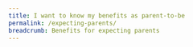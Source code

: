 ```yaml
---
title: I want to know my benefits as parent-to-be
permalink: /expecting-parents/
breadcrumb: Benefits for expecting parents
---
```

